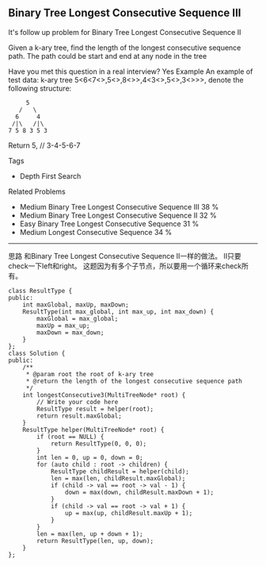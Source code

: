 ## Binary Tree Longest Consecutive Sequence III  ##

It's follow up problem for Binary Tree Longest Consecutive Sequence II

Given a k-ary tree, find the length of the longest consecutive sequence path.
The path could be start and end at any node in the tree

Have you met this question in a real interview? Yes
Example
An example of test data: k-ary tree 5<6<7<>,5<>,8<>>,4<3<>,5<>,3<>>>, denote the following structure:


	     5
	   /   \
	  6     4
	 /|\   /|\
	7 5 8 3 5 3

Return 5, // 3-4-5-6-7

Tags 

- Depth First Search


Related Problems 

- Medium Binary Tree Longest Consecutive Sequence III 38 %
- Medium Binary Tree Longest Consecutive Sequence II 32 %
- Easy Binary Tree Longest Consecutive Sequence 31 %
- Medium Longest Consecutive Sequence 34 %

----------
思路
和Binary Tree Longest Consecutive Sequence II一样的做法。
II只要check一下left和right。
这题因为有多个子节点，所以要用一个循环来check所有。

	class ResultType {
	public:
	    int maxGlobal, maxUp, maxDown;
	    ResultType(int max_global, int max_up, int max_down) {
	        maxGlobal = max_global;
	        maxUp = max_up;
	        maxDown = max_down;
	    }
	};
	class Solution {
	public:
	    /**
	     * @param root the root of k-ary tree
	     * @return the length of the longest consecutive sequence path
	     */
	    int longestConsecutive3(MultiTreeNode* root) {
	        // Write your code here
	        ResultType result = helper(root);
	        return result.maxGlobal;
	    }
	    ResultType helper(MultiTreeNode* root) {
	        if (root == NULL) {
	            return ResultType(0, 0, 0);
	        }
	        int len = 0, up = 0, down = 0;
	        for (auto child : root -> children) {
	            ResultType childResult = helper(child);
	            len = max(len, childResult.maxGlobal);
	            if (child -> val == root -> val - 1) {
	                down = max(down, childResult.maxDown + 1);
	            }
	            if (child -> val == root -> val + 1) {
	                up = max(up, childResult.maxUp + 1);
	            }
	        }
	        len = max(len, up + down + 1);
	        return ResultType(len, up, down);
	    }
	};